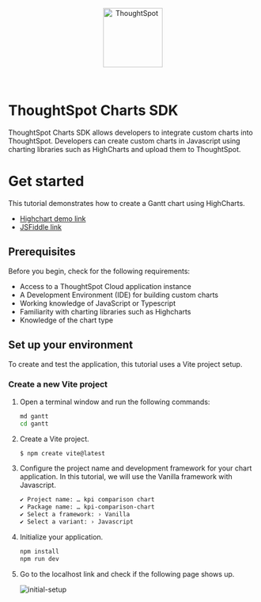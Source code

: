 <p align="center">
    <img src="https://raw.githubusercontent.com/thoughtspot/visual-embed-sdk/main/static/doc-images/images/TS-Logo-black-no-bg.svg" width=120 align="center" alt="ThoughtSpot" />
</p>

<br/>

# ThoughtSpot Charts SDK <br/>

ThoughtSpot Charts SDK allows developers to integrate custom charts into ThoughtSpot. Developers can create custom charts in Javascript using charting libraries such as HighCharts and upload them to ThoughtSpot.   


# Get started
This tutorial demonstrates how to create a Gantt chart using HighCharts. 
<insert links and fiddle links above>
* [Highchart demo link](https://www.highcharts.com/demo/gantt/progress-indicator)
* [JSFiddle link](https://jsfiddle.net/gh/get/library/pure/highcharts/highcharts/tree/master/samples/gantt/demo/progress-indicator)

## Prerequisites
Before you begin, check for the following requirements:

* Access to a ThoughtSpot Cloud application instance
* A Development Environment (IDE) for building custom charts
* Working knowledge of JavaScript or Typescript
* Familiarity with charting libraries such as Highcharts
* Knowledge of the chart type

## Set up your environment
To create and test the application, this tutorial uses a Vite project setup.

### Create a new Vite project

1. Open a terminal window and run the following commands:

     ```bash
     md gantt
     cd gantt
     ```

2. Create a Vite project.
     ```bash
     $ npm create vite@latest
     ```
3. Configure the project name and development framework for your chart application. In this tutorial, we will use the Vanilla framework with Javascript.
   
     ```bash
     ✔ Project name: … kpi comparison chart
     ✔ Package name: … kpi-comparison-chart
     ✔ Select a framework: › Vanilla
     ✔ Select a variant: › Javascript
     ```
5. Initialize your application.

     ```bash
     npm install
     npm run dev
     ```

6. Go to the localhost link and check if the following page shows up.

     ![initial-setup](assets/images/initial-setup.png)
